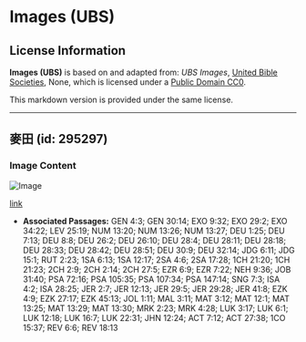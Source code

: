 # Images (UBS)

## License Information

**Images (UBS)** is based on and adapted from: _UBS Images_, [United Bible Societies](https://unitedbiblesocieties.org/), None, which is licensed under a [Public Domain CC0](https://creativecommons.org/public-domain/cc0/).

This markdown version is provided under the same license.



--------------------------------

## 麥田 (id: 295297)

### Image Content

![Image](https://cdn.aquifer.bible/aquifer-content/resources/Media/WEB-0904_wheatfield.jpg)

[link](https://cdn.aquifer.bible/aquifer-content/resources/Media/WEB-0904_wheatfield.jpg)

* **Associated Passages:** GEN 4:3; GEN 30:14; EXO 9:32; EXO 29:2; EXO 34:22; LEV 25:19; NUM 13:20; NUM 13:26; NUM 13:27; DEU 1:25; DEU 7:13; DEU 8:8; DEU 26:2; DEU 26:10; DEU 28:4; DEU 28:11; DEU 28:18; DEU 28:33; DEU 28:42; DEU 28:51; DEU 30:9; DEU 32:14; JDG 6:11; JDG 15:1; RUT 2:23; 1SA 6:13; 1SA 12:17; 2SA 4:6; 2SA 17:28; 1CH 21:20; 1CH 21:23; 2CH 2:9; 2CH 2:14; 2CH 27:5; EZR 6:9; EZR 7:22; NEH 9:36; JOB 31:40; PSA 72:16; PSA 105:35; PSA 107:34; PSA 147:14; SNG 7:3; ISA 4:2; ISA 28:25; JER 2:7; JER 12:13; JER 29:5; JER 29:28; JER 41:8; EZK 4:9; EZK 27:17; EZK 45:13; JOL 1:11; MAL 3:11; MAT 3:12; MAT 12:1; MAT 13:25; MAT 13:29; MAT 13:30; MRK 2:23; MRK 4:28; LUK 3:17; LUK 6:1; LUK 12:18; LUK 16:7; LUK 22:31; JHN 12:24; ACT 7:12; ACT 27:38; 1CO 15:37; REV 6:6; REV 18:13

